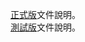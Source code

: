 
[正式版](https://github.com/Guess365/Jake/blob/main/SportsLotteryWebCrawler/PlaySport_TaiwanWebCrawler-/PlaySport_TaiwanWebCrawler/%E4%BD%BF%E7%94%A8%E8%AA%AA%E6%98%8E.md "")文件說明。\
[測試版](https://github.com/Guess365/Jake/blob/main/SportsLotteryWebCrawler/PlaySport_TaiwanWebCrawler-/PlaySport_TaiwanWebCrawler/%E4%BD%BF%E7%94%A8%E8%AA%AA%E6%98%8E.md "")文件說明。
